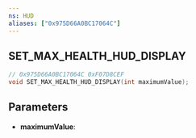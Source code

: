 ```yaml
---
ns: HUD
aliases: ["0x975D66A0BC17064C"]
---
```

## SET_MAX_HEALTH_HUD_DISPLAY

```c
// 0x975D66A0BC17064C 0xF07D8CEF
void SET_MAX_HEALTH_HUD_DISPLAY(int maximumValue);
```

## Parameters
* **maximumValue**: 


